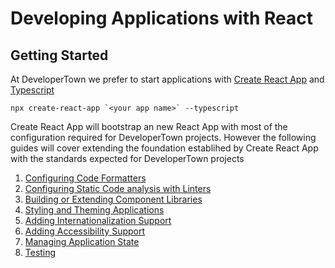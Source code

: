 # Developing Applications with React

## Getting Started

At DeveloperTown we prefer to start applications with [Create React App](https://create-react-app.dev/docs/getting-started/) and [Typescript](./languages.md)

```
npx create-react-app `<your app name>` --typescript
```

Create React App will bootstrap an new React App with most of the configuration required for DeveloperTown projects. However the following guides will cover extending the foundation establihed by Create React App with the standards expected for DeveloperTown projects

1. [Configuring Code Formatters](./formatting.md)
2. [Configuring Static Code analysis with Linters](./linting.md)
3. [Building or Extending Component Libraries](./component-libraries.md)
4. [Styling and Theming Applications](./styling.md)
5. [Adding Internationalization Support](./i18n.md)
6. [Adding Accessibility Support](./a11y.md)
7. [Managing Application State](./state-management.md)
8. [Testing](./testing.md)
